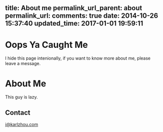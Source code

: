 title: About me
permalink_url_parent: about
permalink_url:
comments: true
date: 2014-10-26 15:37:40
updated_time: 2017-01-01 19:59:11
---

# Oops Ya Caught Me

I hide this page intenionally, if you want to know more about me, please leave a message.

# About Me

This guy is lazy.

## Contact
i@karlzhou.com

